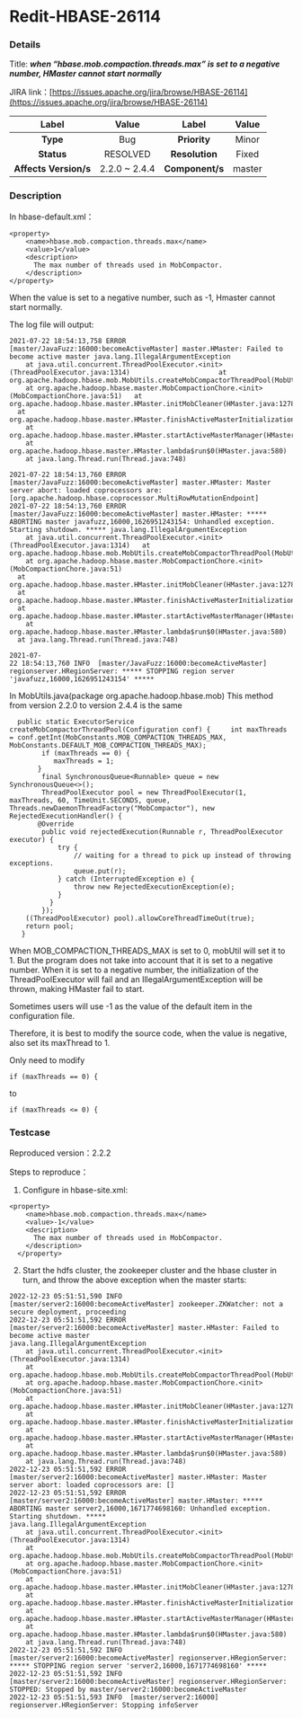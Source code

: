 # Redit-HBASE-26114

### Details

Title: ***when “hbase.mob.compaction.threads.max” is set to a negative number, HMaster cannot start normally***

JIRA link：[https://issues.apache.org/jira/browse/HBASE-26114](https://issues.apache.org/jira/browse/HBASE-26114)

|         Label         |        Value        |      Label      |         Value          |
|:---------------------:|:-------------------:|:---------------:|:----------------------:|
|       **Type**        |         Bug         |  **Priority**   |         Minor          |
|      **Status**       |      RESOLVED       | **Resolution**  |         Fixed          |
| **Affects Version/s** |   2.2.0 ~ 2.4.4     | **Component/s** |        master          |

### Description

In hbase-default.xml：
```
<property>     
    <name>hbase.mob.compaction.threads.max</name>     
    <value>1</value>     
    <description>       
      The max number of threads used in MobCompactor.     
    </description>   
</property>
```

When the value is set to a negative number, such as -1, Hmaster cannot start normally.

The log file will output:
```
2021-07-22 18:54:13,758 ERROR [master/JavaFuzz:16000:becomeActiveMaster] master.HMaster: Failed to become active master java.lang.IllegalArgumentException            
    at java.util.concurrent.ThreadPoolExecutor.<init>(ThreadPoolExecutor.java:1314)                      at org.apache.hadoop.hbase.mob.MobUtils.createMobCompactorThreadPool(MobUtils.java:880)
    at org.apache.hadoop.hbase.master.MobCompactionChore.<init>
(MobCompactionChore.java:51)   at org.apache.hadoop.hbase.master.HMaster.initMobCleaner(HMaster.java:1278) 
  at org.apache.hadoop.hbase.master.HMaster.finishActiveMasterInitialization(HMaster.java:1161) 
    at org.apache.hadoop.hbase.master.HMaster.startActiveMasterManager(HMaster.java:2112)
    at org.apache.hadoop.hbase.master.HMaster.lambda$run$0(HMaster.java:580)
    at java.lang.Thread.run(Thread.java:748) 

2021-07-22 18:54:13,760 ERROR [master/JavaFuzz:16000:becomeActiveMaster] master.HMaster: Master server abort: loaded coprocessors are: [org.apache.hadoop.hbase.coprocessor.MultiRowMutationEndpoint] 
2021-07-22 18:54:13,760 ERROR [master/JavaFuzz:16000:becomeActiveMaster] master.HMaster: ***** ABORTING master javafuzz,16000,1626951243154: Unhandled exception. Starting shutdown. ***** java.lang.IllegalArgumentException     
    at java.util.concurrent.ThreadPoolExecutor.<init>(ThreadPoolExecutor.java:1314)   at org.apache.hadoop.hbase.mob.MobUtils.createMobCompactorThreadPool(MobUtils.java:880)     
    at org.apache.hadoop.hbase.master.MobCompactionChore.<init>(MobCompactionChore.java:51) 
  at org.apache.hadoop.hbase.master.HMaster.initMobCleaner(HMaster.java:1278) 
  at org.apache.hadoop.hbase.master.HMaster.finishActiveMasterInitialization(HMaster.java:1161) 
  at org.apache.hadoop.hbase.master.HMaster.startActiveMasterManager(HMaster.java:2112) 
    at org.apache.hadoop.hbase.master.HMaster.lambda$run$0(HMaster.java:580) 
  at java.lang.Thread.run(Thread.java:748) 

2021-07-
22 18:54:13,760 INFO  [master/JavaFuzz:16000:becomeActiveMaster] regionserver.HRegionServer: ***** STOPPING region server 'javafuzz,16000,1626951243154' *****
```

In MobUtils.java(package org.apache.hadoop.hbase.mob) 
This method from version 2.2.0 to version 2.4.4 is the same

```
  public static ExecutorService createMobCompactorThreadPool(Configuration conf) {     int maxThreads = conf.getInt(MobConstants.MOB_COMPACTION_THREADS_MAX,         MobConstants.DEFAULT_MOB_COMPACTION_THREADS_MAX);     
        if (maxThreads == 0) { 
           maxThreads = 1;    
       }     
        final SynchronousQueue<Runnable> queue = new SynchronousQueue<>();
        ThreadPoolExecutor pool = new ThreadPoolExecutor(1, maxThreads, 60, TimeUnit.SECONDS, queue,       Threads.newDaemonThreadFactory("MobCompactor"), new RejectedExecutionHandler() {
       @Override
        public void rejectedExecution(Runnable r, ThreadPoolExecutor executor) {           
            try {             
                // waiting for a thread to pick up instead of throwing exceptions.             
                queue.put(r);           
            } catch (InterruptedException e) {             
                throw new RejectedExecutionException(e);           
            }         
          }       
        });     
    ((ThreadPoolExecutor) pool).allowCoreThreadTimeOut(true);     
    return pool;   
   }
```

When MOB_COMPACTION_THREADS_MAX is set to 0, mobUtil will set it to 1. But the program does not take into account that it is set to a negative number. When it is set to a negative number, the initialization of the ThreadPoolExecutor will fail and an IllegalArgumentException will be thrown, making HMaster fail to start.

Sometimes users will use -1 as the value of the default item in the configuration file.

Therefore, it is best to modify the source code, when the value is negative, also set its maxThread to 1.

Only need to modify 

    if (maxThreads == 0) {

to 

    if (maxThreads <= 0) {


### Testcase

Reproduced version：2.2.2

Steps to reproduce：
1. Configure in hbase-site.xml:
```
<property>
    <name>hbase.mob.compaction.threads.max</name>
    <value>-1</value>
    <description>
      The max number of threads used in MobCompactor.
    </description>
  </property>
```
2. Start the hdfs cluster, the zookeeper cluster and the hbase cluster in turn, and throw the above exception when the master starts:
```
2022-12-23 05:51:51,590 INFO  [master/server2:16000:becomeActiveMaster] zookeeper.ZKWatcher: not a secure deployment, proceeding
2022-12-23 05:51:51,592 ERROR [master/server2:16000:becomeActiveMaster] master.HMaster: Failed to become active master
java.lang.IllegalArgumentException
	at java.util.concurrent.ThreadPoolExecutor.<init>(ThreadPoolExecutor.java:1314)
	at org.apache.hadoop.hbase.mob.MobUtils.createMobCompactorThreadPool(MobUtils.java:880)
	at org.apache.hadoop.hbase.master.MobCompactionChore.<init>(MobCompactionChore.java:51)
	at org.apache.hadoop.hbase.master.HMaster.initMobCleaner(HMaster.java:1278)
	at org.apache.hadoop.hbase.master.HMaster.finishActiveMasterInitialization(HMaster.java:1161)
	at org.apache.hadoop.hbase.master.HMaster.startActiveMasterManager(HMaster.java:2112)
	at org.apache.hadoop.hbase.master.HMaster.lambda$run$0(HMaster.java:580)
	at java.lang.Thread.run(Thread.java:748)
2022-12-23 05:51:51,592 ERROR [master/server2:16000:becomeActiveMaster] master.HMaster: Master server abort: loaded coprocessors are: []
2022-12-23 05:51:51,592 ERROR [master/server2:16000:becomeActiveMaster] master.HMaster: ***** ABORTING master server2,16000,1671774698160: Unhandled exception. Starting shutdown. *****
java.lang.IllegalArgumentException
	at java.util.concurrent.ThreadPoolExecutor.<init>(ThreadPoolExecutor.java:1314)
	at org.apache.hadoop.hbase.mob.MobUtils.createMobCompactorThreadPool(MobUtils.java:880)
	at org.apache.hadoop.hbase.master.MobCompactionChore.<init>(MobCompactionChore.java:51)
	at org.apache.hadoop.hbase.master.HMaster.initMobCleaner(HMaster.java:1278)
	at org.apache.hadoop.hbase.master.HMaster.finishActiveMasterInitialization(HMaster.java:1161)
	at org.apache.hadoop.hbase.master.HMaster.startActiveMasterManager(HMaster.java:2112)
	at org.apache.hadoop.hbase.master.HMaster.lambda$run$0(HMaster.java:580)
	at java.lang.Thread.run(Thread.java:748)
2022-12-23 05:51:51,592 INFO  [master/server2:16000:becomeActiveMaster] regionserver.HRegionServer: ***** STOPPING region server 'server2,16000,1671774698160' *****
2022-12-23 05:51:51,592 INFO  [master/server2:16000:becomeActiveMaster] regionserver.HRegionServer: STOPPED: Stopped by master/server2:16000:becomeActiveMaster
2022-12-23 05:51:51,593 INFO  [master/server2:16000] regionserver.HRegionServer: Stopping infoServer
```
